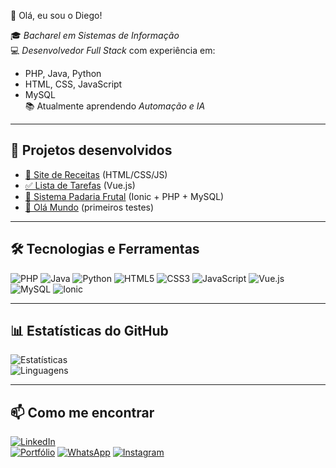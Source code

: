 👋 Olá, eu sou o Diego!

🎓 *Bacharel em Sistemas de Informação*  
💻 *Desenvolvedor Full Stack* com experiência em:  
- PHP, Java, Python  
- HTML, CSS, JavaScript  
- MySQL  
📚 Atualmente aprendendo *Automação e IA*  

---

## 🚀 Projetos desenvolvidos
- [🍲 Site de Receitas](https://github.com/Dieguinss/site-receitas) (HTML/CSS/JS)  
- [✅ Lista de Tarefas](https://github.com/Dieguinss/lista-de-tarefas) (Vue.js)  
- [🥖 Sistema Padaria Frutal](https://github.com/Dieguinss/PadariaFrutal) (Ionic + PHP + MySQL)  
- [👋 Olá Mundo](https://github.com/Dieguinss/ola-mundo) (primeiros testes)  

---

## 🛠️ Tecnologias e Ferramentas
![PHP](https://img.shields.io/badge/PHP-777BB4?style=for-the-badge&logo=php&logoColor=white)
![Java](https://img.shields.io/badge/Java-ED8B00?style=for-the-badge&logo=openjdk&logoColor=white)
![Python](https://img.shields.io/badge/Python-3776AB?style=for-the-badge&logo=python&logoColor=white)
![HTML5](https://img.shields.io/badge/HTML5-E34F26?style=for-the-badge&logo=html5&logoColor=white)
![CSS3](https://img.shields.io/badge/CSS3-1572B6?style=for-the-badge&logo=css3&logoColor=white)
![JavaScript](https://img.shields.io/badge/JavaScript-F7DF1E?style=for-the-badge&logo=javascript&logoColor=black)
![Vue.js](https://img.shields.io/badge/Vue.js-35495E?style=for-the-badge&logo=vue.js&logoColor=4FC08D)
![MySQL](https://img.shields.io/badge/MySQL-005C84?style=for-the-badge&logo=mysql&logoColor=white)
![Ionic](https://img.shields.io/badge/Ionic-4A4A4A?style=for-the-badge&logo=ionic&logoColor=white)



---

## 📊 Estatísticas do GitHub
![Estatísticas](https://github-readme-stats.vercel.app/api?username=Dieguinss&show_icons=true&theme=radical)  
![Linguagens](https://github-readme-stats.vercel.app/api/top-langs/?username=Dieguinss&layout=compact&theme=radical)

---

## 📫 Como me encontrar
[![LinkedIn](https://img.shields.io/badge/LinkedIn-0077B5?style=for-the-badge&logo=linkedin&logoColor=white)](https://www.linkedin.com/in/diego-de-souza-silva/)  
[![Portfólio](https://img.shields.io/badge/Portfólio-000000?style=for-the-badge&logo=github&logoColor=white)](https://github.com/Dieguinss)
[![WhatsApp](https://img.shields.io/badge/WhatsApp-25D366?style=for-the-badge&logo=whatsapp&logoColor=white)](https://wa.me/34999916800)
[![Instagram](https://img.shields.io/badge/Instagram-E4405F?style=for-the-badge&logo=instagram&logoColor=white)](https://https://www.instagram.com/diegorded/)

